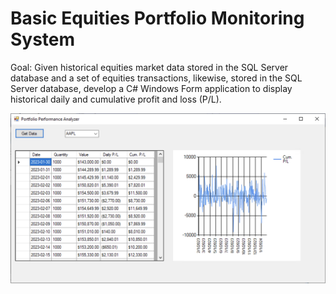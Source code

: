 # Basic Equities Portfolio Monitoring System

Goal: Given historical equities market data stored in the SQL Server database and a
set of equities transactions, likewise, stored in the SQL Server database, develop a
C# Windows Form application to display historical daily and cumulative profit and
loss (P/L).

![Image](https://github.com/YCGreen/TermProjectC-/blob/final/ScreenshotC%23.png?raw=true)
